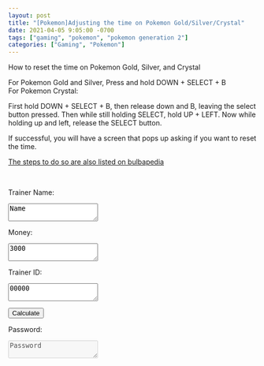 ```yaml
---
layout: post
title: "[Pokemon]Adjusting the time on Pokemon Gold/Silver/Crystal"
date: 2021-04-05 9:05:00 -0700
tags: ["gaming", "pokemon", "pokemon generation 2"]
categories: ["Gaming", "Pokemon"]
---
```

<script src="/assets/scripts/gaming/PokemonTimeChange.js"></script>

How to reset the time on Pokemon Gold, Silver, and Crystal

For Pokemon Gold and Silver, Press and hold DOWN + SELECT + B
<br />
For Pokemon Crystal:

First hold DOWN + SELECT + B, then release down and B, leaving the select button pressed. Then while still holding SELECT, hold UP + LEFT. Now while holding up and left, release the SELECT button.

If successful, you will have a screen that pops up asking if you want to reset the time.

[The steps to do so are also listed on bulbapedia](https://bulbapedia.bulbagarden.net/wiki/Time#Western_Gold_and_Silver)

<br />

Trainer Name:
<textarea ID="trname">Name</textarea>

Money:
<textarea ID="trmoney">3000</textarea>

Trainer ID:
<textarea ID="trid">00000</textarea>

<button onClick="{
	pwbox.value = GetPassword(trname.value, trmoney.value, trid.value);
	pwbox.value = pwbox.value.padStart(5, '0');
}">Calculate</button>

Password:
<textarea ID="pwbox" disabled=true>Password</textarea>